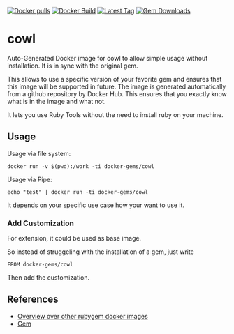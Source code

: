 [![Docker pulls](https://img.shields.io/docker/pulls/rubygem/cowl.svg)](https://hub.docker.com/r/rubygem/cowl/)
[![Docker Build](https://img.shields.io/docker/automated/rubygem/cowl.svg)](https://hub.docker.com/r/rubygem/cowl/)
[![Latest Tag](https://img.shields.io/github/tag/docker-rubygem/cowl.svg)](https://hub.docker.com/r/rubygem/cowl/)
[![Gem Downloads](https://img.shields.io/gem/dt/cowl.svg)](https://rubygems.org/gems/cowl/)
# cowl

Auto-Generated Docker image for cowl to allow simple usage without installation.
It is in sync with the original gem.

This allows to use a specific version of your favorite gem and ensures that this image will be supported in future.
The image is generated automatically from a github repository by Docker Hub.
This ensures that you exactly know what is in the image and what not.

It lets you use Ruby Tools without the need to install ruby on your machine.

## Usage

Usage via file system:

`docker run -v $(pwd):/work -ti docker-gems/cowl`

Usage via Pipe:

`echo "test" | docker run -ti docker-gems/cowl`

It depends on your specific use case how your want to use it.

### Add Customization

For extension, it could be used as base image.

So instead of struggeling with the installation of a gem, just write

`FROM docker-gems/cowl`

Then add the customization.

## References

 - [Overview over other rubygem docker images](https://github.com/thinkbot/docker-rubygem)
 - [Gem](https://rubygems.org/gems/cowl/)
